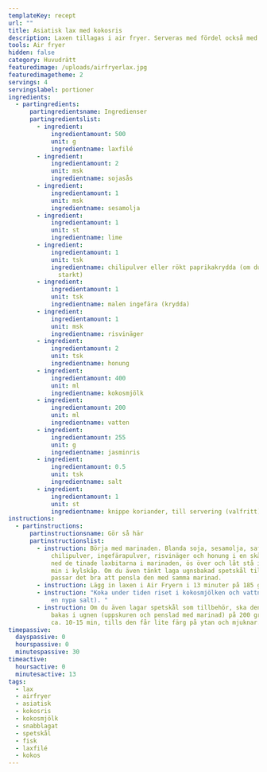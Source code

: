 ```yaml
---
templateKey: recept
url: ""
title: Asiatisk lax med kokosris
description: Laxen tillagas i air fryer. Serveras med fördel också med ugnsbakad spetskål.
tools: Air fryer
hidden: false
category: Huvudrätt
featuredimage: /uploads/airfryerlax.jpg
featuredimagetheme: 2
servings: 4
servingslabel: portioner
ingredients:
  - partingredients:
      partingredientsname: Ingredienser
      partingredientslist:
        - ingredient:
            ingredientamount: 500
            unit: g
            ingredientname: laxfilé
        - ingredient:
            ingredientamount: 2
            unit: msk
            ingredientname: sojasås
        - ingredient:
            ingredientamount: 1
            unit: msk
            ingredientname: sesamolja
        - ingredient:
            ingredientamount: 1
            unit: st
            ingredientname: lime
        - ingredient:
            ingredientamount: 1
            unit: tsk
            ingredientname: chilipulver eller rökt paprikakrydda (om du inte vill ha det
              starkt)
        - ingredient:
            ingredientamount: 1
            unit: tsk
            ingredientname: malen ingefära (krydda)
        - ingredient:
            ingredientamount: 1
            unit: msk
            ingredientname: risvinäger
        - ingredient:
            ingredientamount: 2
            unit: tsk
            ingredientname: honung
        - ingredient:
            ingredientamount: 400
            unit: ml
            ingredientname: kokosmjölk
        - ingredient:
            ingredientamount: 200
            unit: ml
            ingredientname: vatten
        - ingredient:
            ingredientamount: 255
            unit: g
            ingredientname: jasminris
        - ingredient:
            ingredientamount: 0.5
            unit: tsk
            ingredientname: salt
        - ingredient:
            ingredientamount: 1
            unit: st
            ingredientname: knippe koriander, till servering (valfritt)
instructions:
  - partinstructions:
      partinstructionsname: Gör så här
      partinstructionslist:
        - instruction: Börja med marinaden. Blanda soja, sesamolja, saften från limen,
            chilipulver, ingefärapulver, risvinäger och honung i en skål. Lägg
            ned de tinade laxbitarna i marinaden, ös över och låt stå i ca 15-30
            min i kylskåp. Om du även tänkt laga ugnsbakad spetskål till, så
            passar det bra att pensla den med samma marinad.
        - instruction: Lägg in laxen i Air Fryern i 13 minuter på 185 grader.
        - instruction: "Koka under tiden riset i kokosmjölken och vattnet (tillsätt också
            en nypa salt). "
        - instruction: Om du även lagar spetskål som tillbehör, ska den under tiden också
            bakas i ugnen (uppskuren och penslad med marinad) på 200 grader i
            ca. 10-15 min, tills den får lite färg på ytan och mjuknar.
timepassive:
  dayspassive: 0
  hourspassive: 0
  minutespassive: 30
timeactive:
  hoursactive: 0
  minutesactive: 13
tags:
  - lax
  - airfryer
  - asiatisk
  - kokosris
  - kokosmjölk
  - snabblagat
  - spetskål
  - fisk
  - laxfilé
  - kokos
---
```

